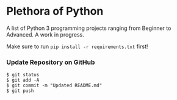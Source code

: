 # Plethora of Python

A list of Python 3 programming projects ranging from Beginner to Advanced. A work in progress.

Make sure to run ```pip install -r requirements.txt``` first!

### Update Repository on GitHub

```
$ git status
$ git add -A
$ git commit -m "Updated README.md"
$ git push
```